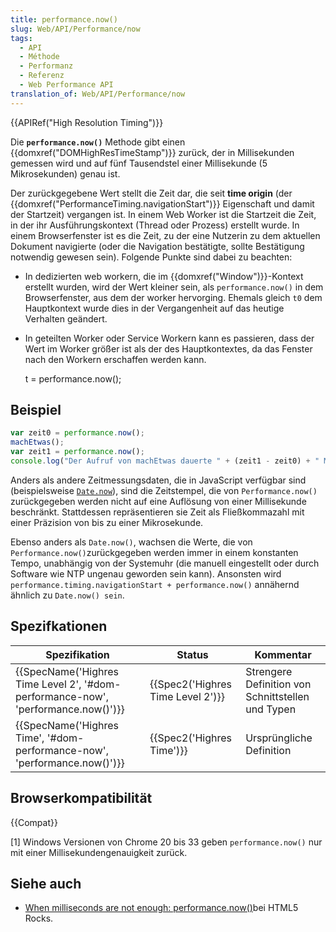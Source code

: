 ```yaml
---
title: performance.now()
slug: Web/API/Performance/now
tags:
  - API
  - Méthode
  - Performanz
  - Referenz
  - Web Performance API
translation_of: Web/API/Performance/now
---
```

{{APIRef("High Resolution Timing")}}

Die **`performance.now()`** Methode gibt einen {{domxref("DOMHighResTimeStamp")}} zurück, der in Millisekunden gemessen wird und auf fünf Tausendstel einer Millisekunde (5 Mikrosekunden) genau ist.

Der zurückgegebene Wert stellt die Zeit dar, die seit **time origin** (der {{domxref("PerformanceTiming.navigationStart")}} Eigenschaft und damit der Startzeit) vergangen ist. In einem Web Worker ist die Startzeit die Zeit, in der ihr Ausführungskontext (Thread oder Prozess) erstellt wurde. In einem Browserfenster ist es die Zeit, zu der eine Nutzerin zu dem aktuellen Dokument navigierte (oder die Navigation bestätigte, sollte Bestätigung notwendig gewesen sein). Folgende Punkte sind dabei zu beachten:

- In dedizierten web workern, die im {{domxref("Window")}}-Kontext erstellt wurden, wird der Wert kleiner sein, als `performance.now()` in dem Browserfenster, aus dem der worker hervorging. Ehemals gleich `t0` dem Hauptkontext wurde dies in der Vergangenheit auf das heutige Verhalten geändert.
- In geteilten Worker oder Service Workern kann es passieren, dass der Wert im Worker größer ist als der des Hauptkontextes, da das Fenster nach den Workern erschaffen werden kann.

    t = performance.now();

## Beispiel

```js
var zeit0 = performance.now();
machEtwas();
var zeit1 = performance.now();
console.log("Der Aufruf von machEtwas dauerte " + (zeit1 - zeit0) + " Millisekunden.");
```

Anders als andere Zeitmessungsdaten, die in JavaScript verfügbar sind (beispielsweise [`Date.now`](/de/docs/JavaScript/Reference/Global_Objects/Date/now)), sind die Zeitstempel, die von `Performance.now()` zurückgegeben werden nicht auf eine Auflösung von einer Millisekunde beschränkt. Stattdessen repräsentieren sie Zeit als Fließkommazahl mit einer Präzision von bis zu einer Mikrosekunde.

Ebenso anders als `Date.now()`, wachsen die Werte, die von `Performance.now()`zurückgegeben werden immer in einem konstanten Tempo, unabhängig von der Systemuhr (die manuell eingestellt oder durch Software wie NTP ungenau geworden sein kann). Ansonsten wird `performance.timing.navigationStart + performance.now()` annähernd ähnlich zu `Date.now() sein`.

## Spezifkationen

| Spezifikation                                                                                                | Status                                       | Kommentar                                         |
| ------------------------------------------------------------------------------------------------------------ | -------------------------------------------- | ------------------------------------------------- |
| {{SpecName('Highres Time Level 2', '#dom-performance-now', 'performance.now()')}} | {{Spec2('Highres Time Level 2')}} | Strengere Definition von Schnittstellen und Typen |
| {{SpecName('Highres Time', '#dom-performance-now', 'performance.now()')}}             | {{Spec2('Highres Time')}}             | Ursprüngliche Definition                          |

## Browserkompatibilität

{{Compat}}

\[1] Windows Versionen von Chrome 20 bis 33 geben `performance.now()` nur mit einer Millisekundengenauigkeit zurück.

## Siehe auch

- [When milliseconds are not enough: performance.now()](http://updates.html5rocks.com/2012/08/When-milliseconds-are-not-enough-performance-now)bei HTML5 Rocks.
